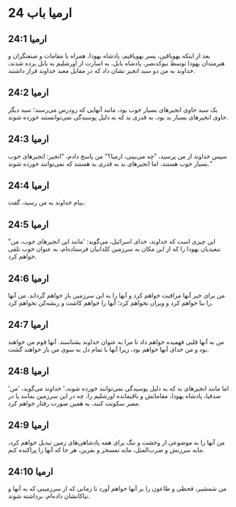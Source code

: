 # ارمیا باب 24

## ارمیا 24:1

بعد از اینکه یهویاقین، پسر یهویاقیم، پادشاه یهودا، همراه با مقامات و صنعتگران و هنرمندان یهودا توسط نبوکدنصر، پادشاه بابل، به اسارت از اورشلیم به بابل برده شدند، خداوند به من دو سبد انجیر نشان داد که در مقابل معبد خداوند قرار داشتند.

## ارمیا 24:2

یک سبد حاوی انجیرهای بسیار خوب بود، مانند آنهایی که زودرس می‌رسند؛ سبد دیگر حاوی انجیرهای بسیار بد بود، به قدری بد که به دلیل پوسیدگی نمی‌توانستند خورده شوند.

## ارمیا 24:3

سپس خداوند از من پرسید، "چه می‌بینی، ارمیا؟" من پاسخ دادم، "انجیر: انجیرهای خوب بسیار خوب هستند، اما انجیرهای بد به قدری بد هستند که نمی‌توانند خورده شوند."

## ارمیا 24:4

پیام خداوند به من رسید، گفت،

## ارمیا 24:5

"این چیزی است که خداوند، خدای اسرائیل، می‌گوید: 'مانند این انجیرهای خوب، من تبعیدیان یهودا را که از این مکان به سرزمین کلدانیان فرستاده‌ام، به عنوان خوب تلقی خواهم کرد.

## ارمیا 24:6

من برای خیر آنها مراقبت خواهم کرد و آنها را به این سرزمین باز خواهم گرداند. من آنها را بنا خواهم کرد و ویران نخواهم کرد؛ آنها را خواهم کاشت و ریشه‌کن نخواهم کرد.

## ارمیا 24:7

من به آنها قلبی فهمیده خواهم داد تا مرا به عنوان خداوند بشناسند. آنها قوم من خواهند بود و من خدای آنها خواهم بود، زیرا آنها با تمام دل به سوی من باز خواهند گشت.

## ارمیا 24:8

'اما مانند انجیرهای بد که به دلیل پوسیدگی نمی‌توانند خورده شوند،' خداوند می‌گوید، 'من صدقیا، پادشاه یهودا، مقاماتش و باقیمانده اورشلیم را، چه در این سرزمین بمانند یا در مصر سکونت کنند، به همین صورت رفتار خواهم کرد.

## ارمیا 24:9

من آنها را به موضوعی از وحشت و ننگ برای همه پادشاهی‌های زمین تبدیل خواهم کرد، مایه سرزنش و ضرب‌المثل، مایه تمسخر و نفرین، هر جا که آنها را پراکنده کنم.

## ارمیا 24:10

من شمشیر، قحطی و طاعون را بر آنها خواهم آورد تا زمانی که از سرزمینی که به آنها و نیاکانشان داده‌ام، برداشته شوند.
